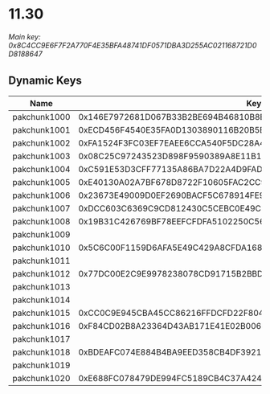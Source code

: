 # 11.30

###### *Main key: 0x8C4CC9E6F7F2A770F4E35BFA48741DF0571DBA3D255AC021168721D0D8188647*

## Dynamic Keys

| Name         | Key                                                                |
|--------------|--------------------------------------------------------------------|
| pakchunk1000 | 0x146E7972681D067B33B2BE694B46810B8E0D565ECEC88F80B8E5F100BC9A34A0 |
| pakchunk1001 | 0xECD456F4540E35FA0D1303890116B20B5BA92A48E0DE86F1016202BDC5DF516B |
| pakchunk1002 | 0xFA1524F3FC03EF7EAEE6CCA540F5DC28A444A28E6F48F6963C6FB7C714F99C53 |
| pakchunk1003 | 0x08C25C97243523D898F9590389A8E11B1C584266461EB4C094497FC2D953FA99 |
| pakchunk1004 | 0xC591E53D3CFF77135A86BA7D22A4D9FAD8CE65260CC506FD299157960F4DEB7F |
| pakchunk1005 | 0xE40130A02A7BF678D8722F10605FAC2CC906A630E714260B482B73E0B0FD0FBF |
| pakchunk1006 | 0x23673E49009D0EF2690BACF5C678914FE938D4A029D2995AFA8FC7EBCA1714B4 |
| pakchunk1007 | 0xDCC603C6369C9CD812430C5CEBC0E49CEDDEE932974B0E2D1B94D5752C467451 |
| pakchunk1008 | 0x19B31C426769BF78EEFCFDFA5102250C56744398EBD217BB3B6A1327BD3631C6 |
| pakchunk1009 |                                                                    |
| pakchunk1010 | 0x5C6C00F1159D6AFA5E49C429A8CFDA1687774864C1DCF89B74613B886291E238 |
| pakchunk1011 |                                                                    |
| pakchunk1012 | 0x77DC00E2C9E9978238078CD91715B2BBD70BF734A45EACBDFAF4F0F4F5211E5C |
| pakchunk1013 |                                                                    |
| pakchunk1014 |                                                                    |
| pakchunk1015 | 0xCC0C9E945CBA45CC86216FFDCFD22F8046E6456F69740CADBE00483DBD7F91D9 |
| pakchunk1016 | 0xF84CD02B8A23364D43AB171E41E02B00666140F432B9004A5F8815B8612A4B13 |
| pakchunk1017 |                                                                    |
| pakchunk1018 | 0xBDEAFC074E884B4BA9EED358CB4DF39210A5F82AD39777338265CF61838D70CF |
| pakchunk1019 |                                                                    |
| pakchunk1020 | 0xE688FC078479DE994FC5189CB4C37A42443BE350A26CC6E6CD1258203210E623 |
